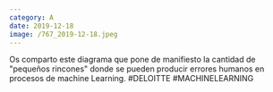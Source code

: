 ```yaml
--- 
category: A 
date: 2019-12-18 
image: /767_2019-12-18.jpeg 
--- 
```


Os comparto este diagrama que pone de manifiesto la cantidad de "pequeños rincones" donde se pueden producir errores humanos en procesos de machine Learning. #DELOITTE #MACHINELEARNING